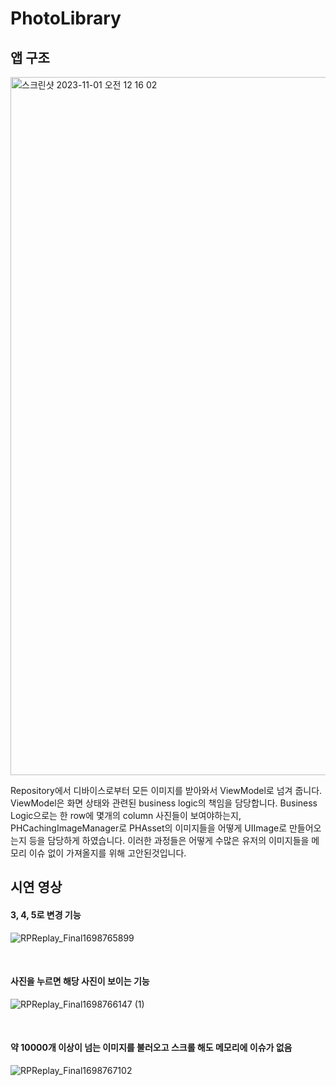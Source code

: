 # PhotoLibrary


## 앱 구조
<img width="1117" alt="스크린샷 2023-11-01 오전 12 16 02" src="https://github.com/umaKim/PhotoLibrary/assets/85341050/457102c0-0ff4-40a7-bb3b-bcb88ab2beae">

Repository에서 디바이스로부터 모든 이미지를 받아와서 ViewModel로 넘겨 줍니다.
ViewModel은 화면 상태와 관련된 business logic의 책임을 담당합니다.
Business Logic으로는 한 row에 몇개의 column 사진들이 보여야하는지, PHCachingImageManager로 PHAsset의 이미지들을 어떻게 UIImage로 만들어오는지 등을 담당하게 하였습니다. 이러한 과정들은 어떻게 수많은 유저의 이미지들을 메모리 이슈 없이 가져올지를 위해 고안된것입니다.


## 시연 영상

#### 3, 4, 5로 변경 기능

![RPReplay_Final1698765899](https://github.com/umaKim/PhotoLibrary/assets/85341050/5f63fb48-bae8-4146-a7a9-c10893747795)

<br/>

#### 사진을 누르면 해당 사진이 보이는 기능

![RPReplay_Final1698766147 (1)](https://github.com/umaKim/PhotoLibrary/assets/85341050/6c7b072c-6f52-497b-b6b5-beae00f755de)

<br/>

#### 약 10000개 이상이 넘는 이미지를 불러오고 스크롤 해도 메모리에 이슈가 없음

![RPReplay_Final1698767102](https://github.com/umaKim/PhotoLibrary/assets/85341050/471979af-83f1-4143-bee9-d725b7d00356)
